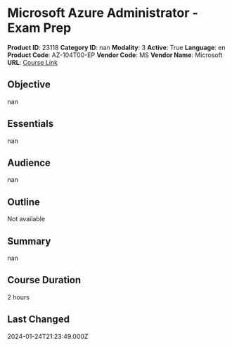 # Microsoft Azure Administrator - Exam Prep

**Product ID**: 23118
**Category ID**: nan
**Modality**: 3
**Active**: True
**Language**: en
**Product Code**: AZ-104T00-EP
**Vendor Code**: MS
**Vendor Name**: Microsoft
**URL**: [Course Link](https://www.fastlaneus.com/course/microsoft-az-104t00-ep)

## Objective
nan

## Essentials
nan

## Audience
nan

## Outline
Not available

## Summary
nan

## Course Duration
2 hours

## Last Changed
2024-01-24T21:23:49.000Z
